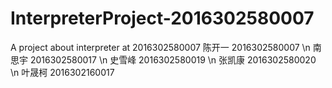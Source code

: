 # InterpreterProject-2016302580007
A project about interpreter at 2016302580007
陈开一 2016302580007 \n
南思宇 2016302580017 \n
史雪峰 2016302580019 \n
张凯康 2016302580020 \n
叶晟柯 2016302160017

